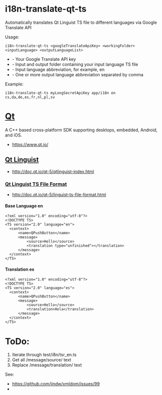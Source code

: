 # i18n-translate-qt-ts
Automatically translates Qt Linguist TS file to different languages via Google Translate API

Usage:
````
i18n-translate-qt-ts <googleTranslateApiKey> <workingFolder> <inputLanguage> <outputLanguageList>
````

* <googleTranslateApiKey> - Your Google Translate API key
* <workingFolder> - Input and output folder containing your input language TS file
* <inputLanguage> - Input language abbreviation, for example, en
* <outputLanguageList> - One or more output language abbreviation separated by comma

Example:
````
i18n-translate-qt-ts myLongSecretApiKey app/i18n en cs,da,de,es,fr,nl,pl,sv
````

# [Qt](https://www.qt.io/)
A C++ based cross-platform SDK supporting desktops, embedded, Android, and iOS.
* https://www.qt.io/

## [Qt Linguist](http://doc.qt.io/qt-5/qtlinguist-index.html)
* http://doc.qt.io/qt-5/qtlinguist-index.html

### [Qt Linguist TS File Format](http://doc.qt.io/qt-5/linguist-ts-file-format.html)
* http://doc.qt.io/qt-5/linguist-ts-file-format.html

#### Base Language en
````
<?xml version="1.0" encoding="utf-8"?>
<!DOCTYPE TS>
<TS version="2.0" language="en">
  <context>
      <name>QPushButton</name>
      <message>
          <source>Hello</source>
          <translation type="unfinished"></translation>
      </message>
  </context>
</TS>
````

#### Translation es
````
<?xml version="1.0" encoding="utf-8"?>
<!DOCTYPE TS>
<TS version="2.0" language="es">
  <context>
      <name>QPushButton</name>
      <message>
          <source>Hello</source>
          <translation>Hola</translation>
      </message>
  </context>
</TS>
````

# ToDo:

1) Iterate through test/i8n/tsr_en.ts
2) Get all /message/source/ text
3) Replace /message/translation/ text

See:
* https://github.com/jindw/xmldom/issues/99
* 